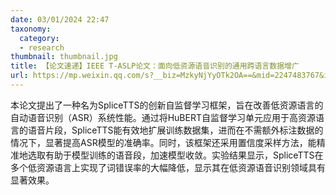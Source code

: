 ```yaml
---
date: 03/01/2024 22:47
taxonomy:
  category:
  - research
thumbnail: thumbnail.jpg
title: 【论文速递】IEEE T-ASLP论文：面向低资源语音识别的通用跨语言数据增广
url: https://mp.weixin.qq.com/s?__biz=MzkyNjYyOTk2OA==&mid=2247483767&idx=1&sn=637052b6b0918cc48887dfafaf36f018&chksm=c2352848f542a15e74e020ff73295d7f324b3ed914fade1b8acf27fdfd6e75aa46a1f5dfd0b9&scene=178&cur_album_id=3354438011224211464#rd
---
```

本论文提出了一种名为SpliceTTS的创新自监督学习框架，旨在改善低资源语言的自动语音识别（ASR）系统性能。通过将HuBERT自监督学习单元应用于高资源语言的语音片段，SpliceTTS能有效地扩展训练数据集，进而在不需额外标注数据的情况下，显著提高ASR模型的准确率。同时，该框架还采用置信度采样方法，能精准地选取有助于模型训练的语音段，加速模型收敛。实验结果显示，SpliceTTS在多个低资源语言上实现了词错误率的大幅降低，显示其在低资源语音识别领域具有显著效果。
